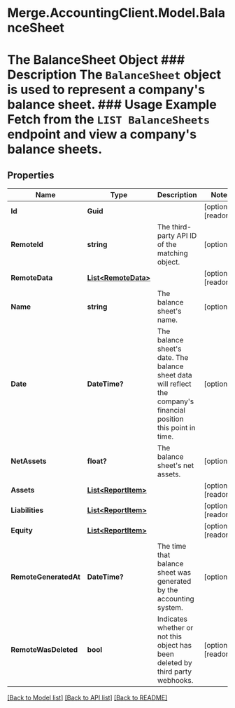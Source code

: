 # Merge.AccountingClient.Model.BalanceSheet
# The BalanceSheet Object ### Description The `BalanceSheet` object is used to represent a company's balance sheet.  ### Usage Example Fetch from the `LIST BalanceSheets` endpoint and view a company's balance sheets.

## Properties

Name | Type | Description | Notes
------------ | ------------- | ------------- | -------------
**Id** | **Guid** |  | [optional] [readonly] 
**RemoteId** | **string** | The third-party API ID of the matching object. | [optional] 
**RemoteData** | [**List&lt;RemoteData&gt;**](RemoteData.md) |  | [optional] [readonly] 
**Name** | **string** | The balance sheet&#39;s name. | [optional] 
**Date** | **DateTime?** | The balance sheet&#39;s date. The balance sheet data will reflect the company&#39;s financial position this point in time. | [optional] 
**NetAssets** | **float?** | The balance sheet&#39;s net assets. | [optional] 
**Assets** | [**List&lt;ReportItem&gt;**](ReportItem.md) |  | [optional] [readonly] 
**Liabilities** | [**List&lt;ReportItem&gt;**](ReportItem.md) |  | [optional] [readonly] 
**Equity** | [**List&lt;ReportItem&gt;**](ReportItem.md) |  | [optional] [readonly] 
**RemoteGeneratedAt** | **DateTime?** | The time that balance sheet was generated by the accounting system. | [optional] 
**RemoteWasDeleted** | **bool** | Indicates whether or not this object has been deleted by third party webhooks. | [optional] [readonly] 

[[Back to Model list]](../README.md#documentation-for-models) [[Back to API list]](../README.md#documentation-for-api-endpoints) [[Back to README]](../README.md)

